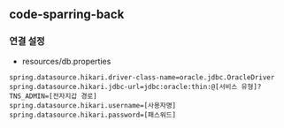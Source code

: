 ## code-sparring-back

### 연결 설정

- resources/db.properties

```properties
spring.datasource.hikari.driver-class-name=oracle.jdbc.OracleDriver
spring.datasource.hikari.jdbc-url=jdbc:oracle:thin:@[서비스 유형]?TNS_ADMIN=[전자지갑 경로]
spring.datasource.hikari.username=[사용자명]
spring.datasource.hikari.password=[패스워드]
```